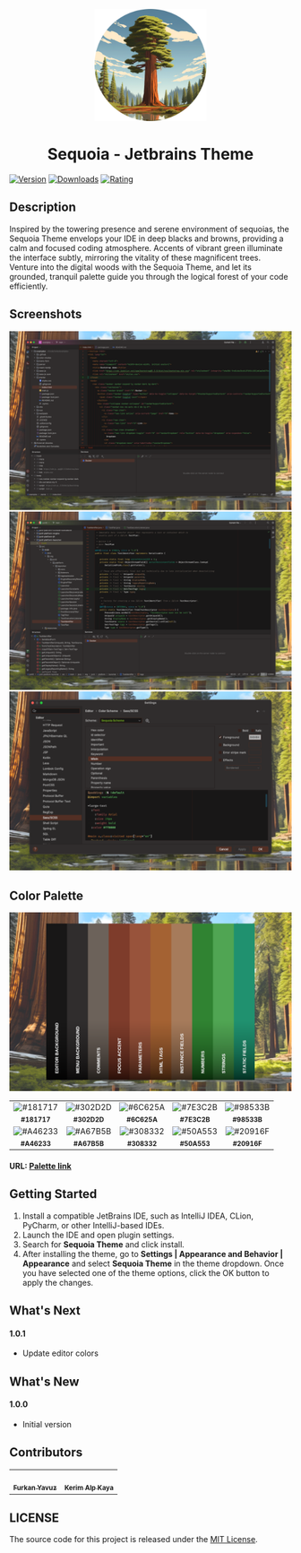 <p align="center">
   <a href="https://plugins.jetbrains.com/plugin/22826-sequoia-theme">
    <img src="./icon.png" alt="Logo" width=200>
  </a>
</p>

<h1 align="center">
Sequoia - Jetbrains Theme
</h1>

[![Version](https://img.shields.io/jetbrains/plugin/v/22826-sequoia-theme.svg?label=Version&style=for-the-badge&logo=jetbrains)](https://plugins.jetbrains.com/plugin/22826-sequoia-theme)
[![Downloads](https://img.shields.io/jetbrains/plugin/d/22826-sequoia-theme.svg?style=for-the-badge&logo=jetbrains)](https://plugins.jetbrains.com/plugin/22826-sequoia-theme)
[![Rating](https://img.shields.io/jetbrains/plugin/r/rating/22826-sequoia-theme?label=Rating&style=for-the-badge&logo=jetbrains)](https://plugins.jetbrains.com/plugin/22826-sequoia-theme)

## Description

Inspired by the towering presence and serene environment of sequoias, the Sequoia Theme envelops your IDE in deep blacks
and browns, providing a calm and focused coding atmosphere. Accents of vibrant green illuminate the interface subtly,
mirroring the vitality of these magnificent trees. Venture into the digital woods with the Sequoia Theme, and let its
grounded, tranquil palette guide you through the logical forest of your code efficiently.

## Screenshots

<img src="./screenshot-1.png" alt="screenshot">
<img src="./screenshot-2.png" alt="screenshot">
<img src="./screenshot-3.png" alt="screenshot">

## Color Palette

<img src="./color-palette.png" alt="color palette">

<table>
   <tr>
      <td align="center"><img src="https://codigrate.com/util/color/181717.png" alt="#181717"><br/><sub><b>#181717</b></sub><br/></td>
      <td align="center"><img src="https://codigrate.com/util/color/302D2D.png" alt="#302D2D"><br/><sub><b>#302D2D</b></sub><br/></td>
      <td align="center"><img src="https://codigrate.com/util/color/6C625A.png" alt="#6C625A"><br/><sub><b>#6C625A</b></sub><br/></td>
      <td align="center"><img src="https://codigrate.com/util/color/7E3C2B.png" alt="#7E3C2B"><br/><sub><b>#7E3C2B</b></sub><br/></td>
      <td align="center"><img src="https://codigrate.com/util/color/98533B.png" alt="#98533B"><br/><sub><b>#98533B</b></sub><br/></td>
   </tr>
   <tr>
      <td align="center"><img src="https://codigrate.com/util/color/A46233.png" alt="#A46233"><br/><sub><b>#A46233</b></sub><br/></td>
      <td align="center"><img src="https://codigrate.com/util/color/A67B5B.png" alt="#A67B5B"><br/><sub><b>#A67B5B</b></sub><br/></td>
      <td align="center"><img src="https://codigrate.com/util/color/308332.png" alt="#308332"><br/><sub><b>#308332</b></sub><br/></td>
      <td align="center"><img src="https://codigrate.com/util/color/50A553.png" alt="#50A553"><br/><sub><b>#50A553</b></sub><br/></td>
      <td align="center"><img src="https://codigrate.com/util/color/20916F.png" alt="#20916F"><br/><sub><b>#20916F</b></sub><br/></td>
   </tr>
</table>

#### URL: [Palette link](https://coolors.co/c4a44f-a15252-20916f-a67b5b-201919-181717-302d2d-2a2828-272525-73a621)


## Getting Started

1. Install a compatible JetBrains IDE, such as IntelliJ IDEA, CLion, PyCharm, or other IntelliJ-based IDEs.
2. Launch the IDE and open plugin settings.
3. Search for **Sequoia Theme** and click install.
4. After installing the theme, go to **Settings | Appearance and Behavior | Appearance** and select **Sequoia
   Theme** in the theme dropdown. Once you have selected one of the theme options, click the OK button to apply the
   changes.

## What's Next

#### 1.0.1

* Update editor colors

## What's New

#### 1.0.0

* Initial version

## Contributors

<!-- ALL-CONTRIBUTORS-LIST:START - Do not remove or modify this section -->
<!-- prettier-ignore-start -->
<!-- markdownlint-disable -->
<table>
  <tr>
    <td align="center"><a href="https://github.com/furknyavuz"><img src="https://avatars0.githubusercontent.com/u/2248168?s=460&u=435ef6ade0785a7a135ce56cae751fb3ade1d126&v=4" width="100px;" alt=""/><br /><sub><b>Furkan Yavuz</b></sub></a><br /></td>
    <td align="center"><a href="https://github.com/kerimalp"><img src="https://avatars.githubusercontent.com/u/90132495?v=4" width="100px;" alt=""/><br /><sub><b>Kerim Alp Kaya</b></sub></a><br /></td>
  </tr>
</table>

<!-- markdownlint-enable -->
<!-- prettier-ignore-end -->

<!-- ALL-CONTRIBUTORS-LIST:END -->

## LICENSE

The source code for this project is released under the [MIT License](LICENSE).
